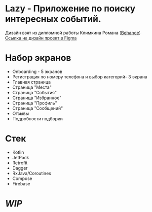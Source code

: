 # Lazy - Приложение по поиску интересных событий.

Дизайн взят из дипломной работы Климкина Романа ([Behance](https://www.behance.net/klimkinromd86e))   
[Ссылка на дизайн проект в Figma](https://www.figma.com/file/QCO9fIpFZlxqXfC2OPxaHJ/%D0%94%D0%B8%D0%BF%D0%BB%D0%BE%D0%BC---%D0%9A%D0%BB%D0%B8%D0%BC%D0%BA%D0%B8%D0%BD-%D0%A0%D0%BE%D0%BC%D0%B0%D0%BD?node-id=0%3A1)

# Набор экранов
- Onboarding - 5 экранов
- Регистрация по номеру телефона и выбор категорий- 3 экрана
- Главная страница
- Страница "Места"
- Страница "События"
- Страница "Избранное"
- Страница "Профиль"
- Страница "Сообщений"
- Отзывы
- Подробности подборки

# Стек
- Kotlin
- JetPack
- Retrofit
- Dagger
- RxJava/Coroutines
- Compose
- Firebase

# *WIP*
